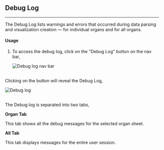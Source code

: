 ## Debug Log
---

The Debug Log lists warnings and errors that occurred during data parsing and visualization creation — for individual organs and for all organs. 

#### Usage

1. To access the debug log, click on the "Debug Log" button on the nav bar,

   <img src="assets/docs/log/nav.png" alt="Debug log nav bar" class="md-img p-2 w-75">
   <br>
   <br>

Clicking on the button will reveal the Debug Log,

<img src="assets/docs/log/log.png" alt="Debug log" class="md-img p-2 w-75">
   <br>
   <br>


The Debug log is separated into two tabs,

**Organ Tab**

This tab shows all the debug messages for the selected organ sheet.


**All Tab**

This tab displays messages for the entire user session.

